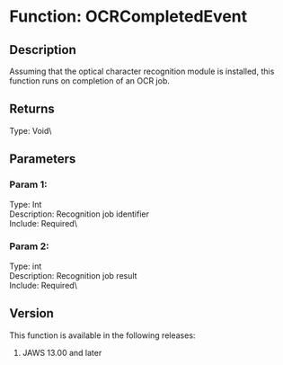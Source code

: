 # Function: OCRCompletedEvent

## Description

Assuming that the optical character recognition module is installed,
this function runs on completion of an OCR job.

## Returns

Type: Void\

## Parameters

### Param 1:

Type: Int\
Description: Recognition job identifier\
Include: Required\

### Param 2:

Type: int\
Description: Recognition job result\
Include: Required\

## Version

This function is available in the following releases:

1.  JAWS 13.00 and later
